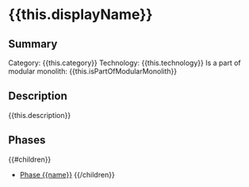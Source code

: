 # {{this.displayName}}

## Summary

Category: {{this.category}}
Technology: {{this.technology}}
Is a part of modular monolith: {{this.isPartOfModularMonolith}}

## Description

{{this.description}}

## Phases

{{#children}}
- [Phase {{name}}]({{#childLink}}component-phase,component/{{parent.name}}/{{name}}{{/childLink}})
{{/children}}
